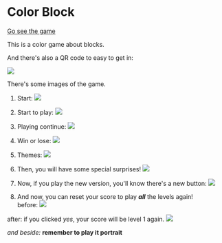 # Color Block
[Go see the game](https://yufeixian.github.io/Color_Block/)

This is a color game about blocks.

And there's also a QR code to easy to get in:


![](https://yufeixian.github.io/Color_Block/img/QRCode.png)


There's some images of the game.

1. Start:
  ![](https://yufeixian.github.io/Color_Block/img/start.png)

2. Start to play:
  ![](https://yufeixian.github.io/Color_Block/img/playStart.png)

3. Playing continue:
  ![](https://yufeixian.github.io/Color_Block/img/playContinue.png)

4. Win or lose:
  ![](https://yufeixian.github.io/Color_Block/img/playFinished.png)

5. Themes:
  ![](https://yufeixian.github.io/Color_Block/img/freeTheme.png)

6. Then, you will have some special surprises!
  ![](https://yufeixian.github.io/Color_Block/img/specialTheme.jpg)

7. Now, if you play the new version, you'll know there's a new button:
  ![](https://yufeixian.github.io/Color_Block/img/btnReset.jpg)

8. And now, you can reset your score to play ***all*** the levels again!<br />
  before:
  ![](https://yufeixian.github.io/Color_Block/img/playContinue.png)
  <!-- reseting: if you want to reset, click *YES*, if you don't want to reset, click *NO*.
  ![](https://yufeixian.github.io/Color_Block/img/onReset.png) -->
  after: if you clicked *yes*, your score will be level 1 again.
  ![](https://yufeixian.github.io/Color_Block/img/playStart.png)<br />

*and beside:* **remember to play it portrait**
